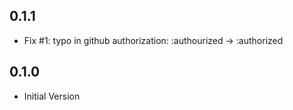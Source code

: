 ## 0.1.1

- Fix #1: typo in github authorization: :authourized -> :authorized

## 0.1.0

- Initial Version
